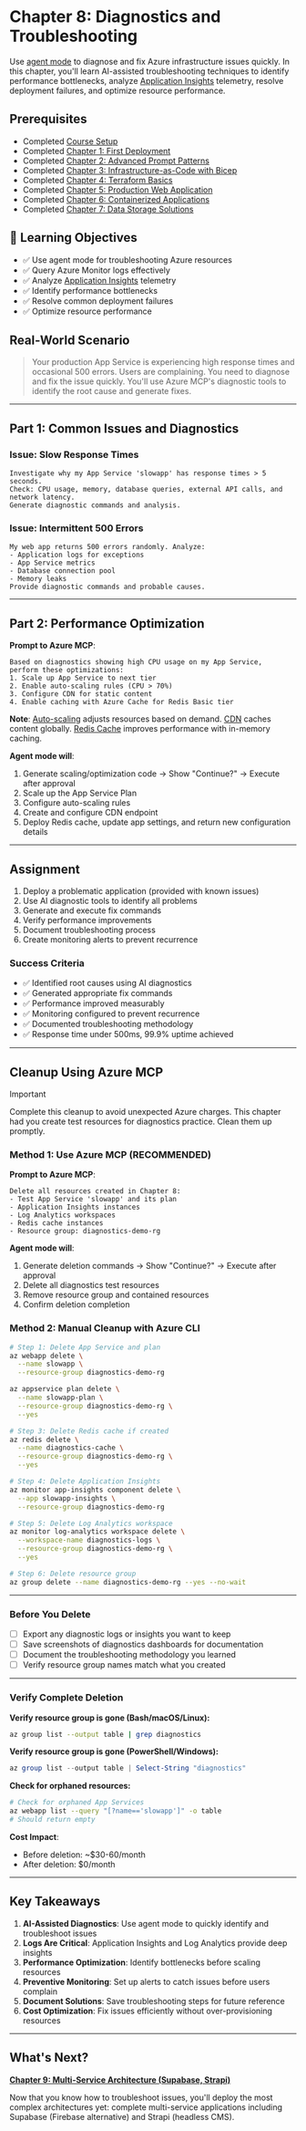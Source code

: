 # Chapter 8: Diagnostics and Troubleshooting

Use [agent mode](../GLOSSARY.md#agent-mode) to diagnose and fix Azure infrastructure issues quickly. In this chapter, you'll learn AI-assisted troubleshooting techniques to identify performance bottlenecks, analyze [Application Insights](../GLOSSARY.md#application-insights) telemetry, resolve deployment failures, and optimize resource performance.

## Prerequisites

- Completed [Course Setup](../00-course-setup/README.md)
- Completed [Chapter 1: First Deployment](../01-first-deployment/README.md)
- Completed [Chapter 2: Advanced Prompt Patterns](../02-cli-mastery/README.md)
- Completed [Chapter 3: Infrastructure-as-Code with Bicep](../03-bicep-templates/README.md)
- Completed [Chapter 4: Terraform Basics](../04-terraform-basics/README.md)
- Completed [Chapter 5: Production Web Application](../05-simple-web-app/README.md)
- Completed [Chapter 6: Containerized Applications](../06-containerized-apps/README.md)
- Completed [Chapter 7: Data Storage Solutions](../07-data-storage/README.md)

## 🎯 Learning Objectives

- ✅ Use agent mode for troubleshooting Azure resources
- ✅ Query Azure Monitor logs effectively
- ✅ Analyze [Application Insights](../GLOSSARY.md#application-insights) telemetry
- ✅ Identify performance bottlenecks
- ✅ Resolve common deployment failures
- ✅ Optimize resource performance

## Real-World Scenario

> Your production App Service is experiencing high response times and occasional 500 errors. Users are complaining. You need to diagnose and fix the issue quickly. You'll use Azure MCP's diagnostic tools to identify the root cause and generate fixes.

---

## Part 1: Common Issues and Diagnostics

### Issue: Slow Response Times

```
Investigate why my App Service 'slowapp' has response times > 5 seconds.
Check: CPU usage, memory, database queries, external API calls, and network latency.
Generate diagnostic commands and analysis.
```

### Issue: Intermittent 500 Errors

```
My web app returns 500 errors randomly. Analyze:
- Application logs for exceptions
- App Service metrics
- Database connection pool
- Memory leaks
Provide diagnostic commands and probable causes.
```

---

## Part 2: Performance Optimization

**Prompt to Azure MCP**:
```
Based on diagnostics showing high CPU usage on my App Service,
perform these optimizations:
1. Scale up App Service to next tier
2. Enable auto-scaling rules (CPU > 70%)
3. Configure CDN for static content
4. Enable caching with Azure Cache for Redis Basic tier
```

**Note**: [Auto-scaling](../GLOSSARY.md#auto-scaling) adjusts resources based on demand. [CDN](../GLOSSARY.md#cdn-content-delivery-network) caches content globally. [Redis Cache](../GLOSSARY.md#redis-cache) improves performance with in-memory caching.

**Agent mode will**:
1. Generate scaling/optimization code → Show "Continue?" → Execute after approval
2. Scale up the App Service Plan
3. Configure auto-scaling rules
4. Create and configure CDN endpoint
5. Deploy Redis cache, update app settings, and return new configuration details

---

## Assignment

1. Deploy a problematic application (provided with known issues)
2. Use AI diagnostic tools to identify all problems
3. Generate and execute fix commands
4. Verify performance improvements
5. Document troubleshooting process
6. Create monitoring alerts to prevent recurrence

### Success Criteria

- ✅ Identified root causes using AI diagnostics
- ✅ Generated appropriate fix commands
- ✅ Performance improved measurably
- ✅ Monitoring configured to prevent recurrence
- ✅ Documented troubleshooting methodology
- ✅ Response time under 500ms, 99.9% uptime achieved

---

## Cleanup Using Azure MCP

> [!IMPORTANT]
> Complete this cleanup to avoid unexpected Azure charges. This chapter had you create test resources for diagnostics practice. Clean them up promptly.

### Method 1: Use Azure MCP (RECOMMENDED)

**Prompt to Azure MCP**:
```
Delete all resources created in Chapter 8:
- Test App Service 'slowapp' and its plan
- Application Insights instances
- Log Analytics workspaces
- Redis cache instances
- Resource group: diagnostics-demo-rg
```

**Agent mode will**:
1. Generate deletion commands → Show "Continue?" → Execute after approval
2. Delete all diagnostics test resources
3. Remove resource group and contained resources
4. Confirm deletion completion

### Method 2: Manual Cleanup with Azure CLI

```bash
# Step 1: Delete App Service and plan
az webapp delete \
  --name slowapp \
  --resource-group diagnostics-demo-rg

az appservice plan delete \
  --name slowapp-plan \
  --resource-group diagnostics-demo-rg \
  --yes

# Step 3: Delete Redis cache if created
az redis delete \
  --name diagnostics-cache \
  --resource-group diagnostics-demo-rg \
  --yes

# Step 4: Delete Application Insights
az monitor app-insights component delete \
  --app slowapp-insights \
  --resource-group diagnostics-demo-rg

# Step 5: Delete Log Analytics workspace
az monitor log-analytics workspace delete \
  --workspace-name diagnostics-logs \
  --resource-group diagnostics-demo-rg \
  --yes

# Step 6: Delete resource group
az group delete --name diagnostics-demo-rg --yes --no-wait
```

---

### Before You Delete

- [ ] Export any diagnostic logs or insights you want to keep
- [ ] Save screenshots of diagnostics dashboards for documentation
- [ ] Document the troubleshooting methodology you learned
- [ ] Verify resource group names match what you created

---

### Verify Complete Deletion

**Verify resource group is gone (Bash/macOS/Linux):**
```bash
az group list --output table | grep diagnostics
```

**Verify resource group is gone (PowerShell/Windows):**
```powershell
az group list --output table | Select-String "diagnostics"
```

**Check for orphaned resources:**
```bash
# Check for orphaned App Services
az webapp list --query "[?name=='slowapp']" -o table
# Should return empty
```

**Cost Impact**:
- Before deletion: ~$30-60/month
- After deletion: $0/month

---

## Key Takeaways

1. **AI-Assisted Diagnostics**: Use agent mode to quickly identify and troubleshoot issues
2. **Logs Are Critical**: Application Insights and Log Analytics provide deep insights
3. **Performance Optimization**: Identify bottlenecks before scaling resources
4. **Preventive Monitoring**: Set up alerts to catch issues before users complain
5. **Document Solutions**: Save troubleshooting steps for future reference
6. **Cost Optimization**: Fix issues efficiently without over-provisioning resources

---

## What's Next?

**[Chapter 9: Multi-Service Architecture (Supabase, Strapi)](../09-multi-service-architecture/README.md)**

Now that you know how to troubleshoot issues, you'll deploy the most complex architectures yet: complete multi-service applications including Supabase (Firebase alternative) and Strapi (headless CMS).
